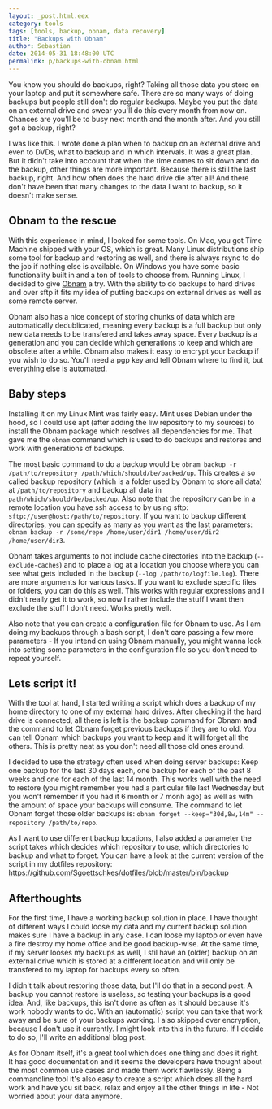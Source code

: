 ```yaml
---
layout: _post.html.eex
category: tools
tags: [tools, backup, obnam, data recovery]
title: "Backups with Obnam"
author: Sebastian
date: 2014-05-31 18:48:00 UTC
permalink: p/backups-with-obnam.html
---
```

You know you should do backups, right? Taking all those data you store on your laptop and put it somewhere safe. There are so many ways of doing backups but people still don't do regular backups. Maybe you put the data on an external drive and swear you'll do this every month from now on. Chances are you'll be to busy next month and the month after. And you still got a backup, right?

I was like this. I wrote done a plan when to backup on an external drive and even to DVDs, what to backup and in which intervals. It was a great plan. But it didn't take into account that when the time comes to sit down and do the backup, other things are more important. Because there is still the last backup, right. And how often does the hard drive die after all! And there don't have been that many changes to the data I want to backup, so it doesn't make sense.

## Obnam to the rescue

With this experience in mind, I looked for some tools. On Mac, you got Time Machine shipped with your OS, which is great. Many Linux distributions ship some tool for backup and restoring as well, and there is always rsync to do the job if nothing else is available. On Windows you have some basic functionality built in and a ton of tools to choose from. Running Linux, I decided to give [Obnam](http://obnam.org) a try. With the ability to do backups to hard drives and over sftp it fits my idea of putting backups on external drives as well as some remote server.

Obnam also has a nice concept of storing chunks of data which are automatically dedublicated, meaning every backup is a full backup but only new data needs to be transfered and takes away space. Every backup is a generation and you can decide which generations to keep and which are obsolete after a while. Obnam also makes it easy to encrypt your backup if you wish to do so. You'll need a pgp key and tell Obnam where to find it, but everything else is automated.

## Baby steps

Installing it on my Linux Mint was fairly easy. Mint uses Debian under the hood, so I could use apt (after adding the liw repository to my sources) to install the Obnam package which resolves all dependencies for me. That gave me the `obnam` command which is used to do backups and restores and work with generations of backups.

The most basic command to do a backup would be `obnam backup -r /path/to/repository /path/which/should/be/backed/up`. This creates a so called backup repository (which is a folder used by Obnam to store all data) at `/path/to/repository` and backup all data in `path/which/should/be/backed/up`. Also note that the repository can be in a remote location you have ssh access to by using sftp: `sftp://user@host:/path/to/repository`. If you want to backup different directories, you can specify as many as you want as the last parameters: `obnam backup -r /some/repo /home/user/dir1 /home/user/dir2 /home/user/dir3`.

Obnam takes arguments to not include cache directories into the backup (`--exclude-caches`) and to place a log at a location you choose where you can see what gets included in the backup (`--log /path/to/logfile.log`). There are more arguments for various tasks. If you want to exclude specific files or folders, you can do this as well. This works with regular expressions and I didn't really get it to work, so now I rather include the stuff I want then exclude the stuff I don't need. Works pretty well.

Also note that you can create a configuration file for Obnam to use. As I am doing my backups through a bash script, I don't care passing a few more parameters - If you intend on using Obnam manually, you might wanna look into setting some parameters in the configuration file so you don't need to repeat yourself.

## Lets script it!

With the tool at hand, I started writing a script which does a backup of my home directory to one of my external hard drives. After checking if the hard drive is connected, all there is left is the backup command for Obnam **and** the command to let Obnam forget previous backups if they are to old. You can tell Obnam which backups you want to keep and it will forget all the others. This is pretty neat as you don't need all those old ones around.

I decided to use the strategy often used when doing server backups: Keep one backup for the last 30 days each, one backup for each of the past 8 weeks and one for each of the last 14 month. This works well with the need to restore (you might remember you had a particular file last Wednesday but you won't remember if you had it 6 month or 7 monh ago) as well as with the amount of space your backups will consume. The command to let Obnam forget those older backups is: `obnam forget --keep="30d,8w,14m" --repository /path/to/repo`.

As I want to use different backup locations, I also added a parameter the script takes which decides which repository to use, which directories to backup and what to forget. You can have a look at the current version of the script in my dotfiles repository: https://github.com/Sgoettschkes/dotfiles/blob/master/bin/backup

## Afterthoughts

For the first time, I have a working backup solution in place. I have thought of different ways I could loose my data and my current backup solution makes sure I have a backup in any case. I can loose my laptop or even have a fire destroy my home office and be good backup-wise. At the same time, if my server looses my backups as well, I stil have an (older) backup on an external drive which is stored at a different location and will only be transfered to my laptop for backups every so often.

I didn't talk about restoring those data, but I'll do that in a second post. A backup you cannot restore is useless, so testing your backups is a good idea. And, like backups, this isn't done as often as it should because it's work nobody wants to do. With an (automatic) script you can take that work away and be sure of your backups working. I also skipped over encryption, because I don't use it currently. I might look into this in the future. If I decide to do so, I'll write an additional blog post.

As for Obnam itself, it's a great tool which does one thing and does it right. It has good documentation and it seems the developers have thought about the most common use cases and made them work flawlessly. Being a commandline tool it's also easy to create a script which does all the hard work and have you sit back, relax and enjoy all the other things in life - Not worried about your data anymore.
